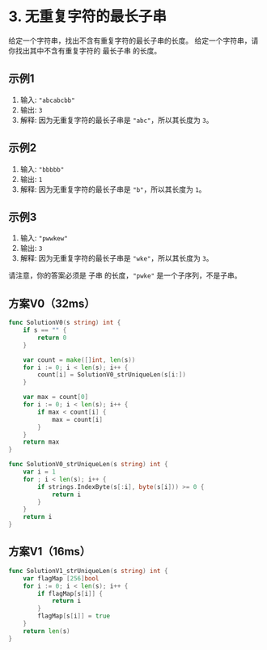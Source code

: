 # 3. 无重复字符的最长子串

给定一个字符串，找出不含有重复字符的最长子串的长度。
给定一个字符串，请你找出其中不含有重复字符的 最长子串 的长度。

## 示例1

1. 输入: `"abcabcbb"`
1. 输出: `3`
1. 解释: 因为无重复字符的最长子串是 `"abc"`，所以其长度为 `3`。

## 示例2

1. 输入: `"bbbbb"`
1. 输出: `1`
1. 解释: 因为无重复字符的最长子串是 `"b"`，所以其长度为 `1`。

## 示例3

1. 输入: `"pwwkew"`
1. 输出: `3`
1. 解释: 因为无重复字符的最长子串是 `"wke"`，所以其长度为 `3`。

请注意，你的答案必须是 子串 的长度，`"pwke"` 是一个子序列，不是子串。

## 方案V0（32ms）

```go
func SolutionV0(s string) int {
	if s == "" {
		return 0
	}

	var count = make([]int, len(s))
	for i := 0; i < len(s); i++ {
		count[i] = SolutionV0_strUniqueLen(s[i:])
	}

	var max = count[0]
	for i := 0; i < len(s); i++ {
		if max < count[i] {
			max = count[i]
		}
	}
	return max
}

func SolutionV0_strUniqueLen(s string) int {
	var i = 1
	for ; i < len(s); i++ {
		if strings.IndexByte(s[:i], byte(s[i])) >= 0 {
			return i
		}
	}
	return i
}
```

## 方案V1（16ms）

```go
func SolutionV1_strUniqueLen(s string) int {
	var flagMap [256]bool
	for i := 0; i < len(s); i++ {
		if flagMap[s[i]] {
			return i
		}
		flagMap[s[i]] = true
	}
	return len(s)
}
```